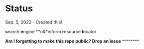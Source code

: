 # Status
Sep. 5, 2022 - Created this!

**s**earch **e**ngine **u&*niform **r**esource **l**ocator

**Am I forgetting to make this repo public? Drop an issue ^^^^^^^^**
